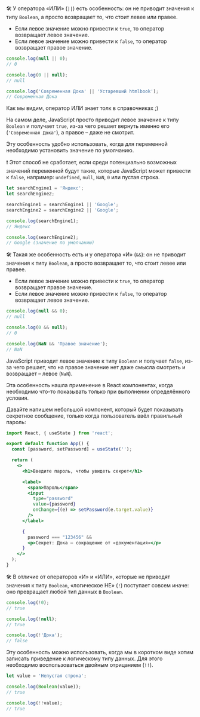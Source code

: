 🛠 У оператора «ИЛИ» (`||`) есть особенность: он не приводит значения к типу `Boolean`, а просто возвращает то, что стоит левее или правее.

- Если левое значение можно привести к `true`, то оператор возвращает левое значение.
- Если левое значение можно привести к `false`, то оператор возвращает правое значение.

```js
console.log(null || 0);
// 0

console.log(0 || null);
// null

console.log('Современная Дока' || 'Устаревший htmlbook');
// Современная Дока
```

Как мы видим, оператор ИЛИ знает толк в справочниках ;)

На самом деле, JavaScript просто приводит левое значение к типу `Boolean` и получает `true`, из-за чего решает вернуть именно его (`'Современная Дока'`), а правое – даже не смотрит.

Эту особенность удобно использовать, когда для переменной необходимо установить значение по умолчанию.

<aside>

❗ Этот способ не сработает, если среди потенциально возможных значений переменной будут такие, которые JavaScript может привести к `false`, например: `undefined`, `null`, `NaN`, `0` или пустая строка.

</aside>

```js
let searchEngine1 = 'Яндекс';
let searchEngine2;

searchEngine1 = searchEngine1 || 'Google';
searchEngine2 = searchEngine2 || 'Google';

console.log(searchEngine1);
// Яндекс

console.log(searchEngine2);
// Google (значение по умолчанию)
```

🛠 Такая же особенность есть и у оператора «И» (`&&`): он не приводит значения к типу `Boolean`, а просто возвращает то, что стоит левее или правее.

- Если левое значение можно привести к `true`, то оператор возвращает правое значение.
- Если левое значение можно привести к `false`, то оператор возвращает левое значение.

```js
console.log(null && 0);
// null

console.log(0 && null);
// 0

console.log(NaN && 'Правое значение');
// NaN
```

JavaScript приводит левое значение к типу `Boolean` и получает `false`, из-за чего решает, что на правое значение нет даже смысла смотреть и возвращает – левое (`NaN`).

Эта особенность нашла применение в React компонентах, когда необходимо что-то показывать только при выполнении определённого условия.

Давайте напишем небольшой компонент, который будет показывать секретное сообщение, только когда пользователь ввёл правильный пароль:

```jsx
import React, { useState } from 'react';

export default function App() {
  const [password, setPassword] = useState('');

  return (
    <>
      <h1>Введите пароль, чтобы увидеть секрет</h1>

      <label>
        <span>Пароль</span>
        <input
          type="password"
          value={password}
          onChange={(e) => setPassword(e.target.value)}
        />
      </label>

      {
        password === "123456" &&
        <p>Секрет: Дока – сокращение от «документация»</p>
      }
    </>
  );
}
```

🛠 В отличие от операторов «И» и «ИЛИ», которые не приводят значения к типу `Boolean`, «логическое НЕ» (`!`) поступает совсем иначе: оно превращает любой тип данных в `Boolean`.

```js
console.log(!0);
// true

console.log(!null);
// true

console.log(!'Дока');
// false
```

Эту особенность можно использовать, когда мы в коротком виде хотим записать приведение к логическому типу данных. Для этого необходимо воспользоваться двойным отрицанием (`!!`).

```js
let value = 'Непустая строка';

console.log(Boolean(value));
// true

console.log(!!value);
// true
```